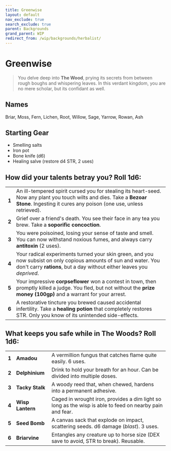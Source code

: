 ```yaml
---
title: Greenwise
layout: default
nav_exclude: true
search_exclude: true
parent: Backgrounds
grand_parent: WIP
redirect_from: /wip/backgrounds/herbalist/
---
```


# Greenwise

> You delve deep into **The Wood**, prying its secrets from between rough boughs and whispering leaves. In this verdant kingdom, you are no mere scholar, but its confidant as well.

## Names
Briar, Moss, Fern, Lichen, Root, Willow, Sage, Yarrow, Rowan, Ash

## Starting Gear

- Smelling salts
- Iron pot
- Bone knife (d6)
- Healing salve (restore d4 STR, 2 uses)

## How did your talents betray you? Roll 1d6:

|       |                                                                                                                                                                                            |
| ----- | ------------------------------------------------------------------------------------------------------------------------------------------------------------------------------------------ |
| **1** | An ill-tempered spirit cursed you for stealing its heart-seed. Now any plant you touch wilts and dies. Take a **Bezoar Stone**. Ingesting it cures any poison (one use, unless retrieved). |
| **2** | Grief over a friend's death. You see their face in any tea you brew. Take a **soporific concoction**.     |
| **3** | You were poisoined, losing your sense of taste and smell. You can now withstand noxious fumes, and always carry **antitoxin** (2 uses). |
| **4** | Your radical experiments turned your skin green, and you now subsist on only copious amounts of sun and water. You don't carry **rations**, but a day without either leaves you _deprived_.       |
| **5** | Your impressive **corpseflower** won a contest in town, then promptly killed a judge. You fled, but not without the **prize money (100gp)** and a warrant for your arrest.              |
| **6** | A restorative tincture you brewed caused accidental infertility. Take a **healing potion** that completely restores STR. Only you know of its unintended side-effects.    |

## What keeps you safe while in The Woods? Roll 1d6:

|       |                  |                                                                                                                |
| ----- | ---------------- | -------------------------------------------------------------------------------------------------------------- |
| **1** | **Amadou**       | A vermillion fungus that catches flame quite easily. 6 uses.                                           |
| **2** | **Delphinium**   | Drink to hold your breath for an hour. Can be divided into multiple doses.           |
| **3** | **Tacky Stalk**  | A woody reed that, when chewed, hardens into a permanent adhesive.                                  |
| **4** | **Wisp Lantern** | Caged in wrought iron, provides a dim light so long as the wisp is able to feed on nearby pain and fear. |
| **5** | **Seed Bomb**    | A canvas sack that explode on impact, scattering seeds. d6 damage (_blast_). 3 uses.  |
| **6** | **Briarvine**    | Entangles any creature up to horse size (DEX save to avoid, STR to break). Reusable.     |
